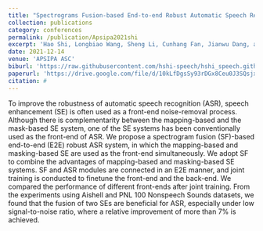 ```yaml
---
title: "Spectrograms Fusion-based End-to-end Robust Automatic Speech Recognition"
collection: publications
category: conferences
permalink: /publication/Apsipa2021shi
excerpt: 'Hao Shi, Longbiao Wang, Sheng Li, Cunhang Fan, Jianwu Dang, and Tatsuya Kawahara'
date: 2021-12-14
venue: 'APSIPA ASC'
biburl: 'https://raw.githubusercontent.com/hshi-speech/hshi_speech.github.io/master/files/bib/apsipa-2021-shi.txt'
paperurl: 'https://drive.google.com/file/d/10kLfDgsSy93rDGx8Ceu0J3SQsjxbn0uQ/view?usp=drive_link'
citation: #
---
```


To improve the robustness of automatic speech recognition (ASR), speech enhancement (SE) is often used as a front-end noise-removal process. Although there is complementarity between the mapping-based and the mask-based SE system, one of the SE systems has been conventionally used as the front-end of ASR. We propose a spectrogram fusion (SF)-based end-to-end (E2E) robust ASR system, in which the mapping-based and masking-based SE are used as the front-end simultaneously. We adopt SF to combine the advantages of mapping-based and masking-based SE systems. SF and ASR modules are connected in an E2E manner, and joint training is conducted to finetune the front-end and the back-end. We compared the performance of different front-ends after joint training. From the experiments using Aishell and PNL 100 Nonspeech Sounds datasets, we found that the fusion of two SEs are beneficial for ASR, especially under low signal-to-noise ratio, where a relative improvement of more than 7% is achieved.
